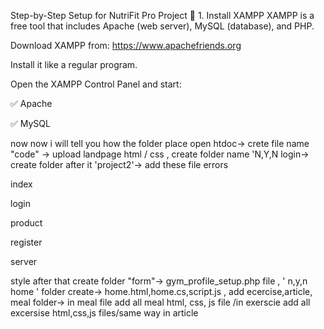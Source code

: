  Step-by-Step Setup for NutriFit Pro Project
🔧 1. Install XAMPP
XAMPP is a free tool that includes Apache (web server), MySQL (database), and PHP.

Download XAMPP from: https://www.apachefriends.org

Install it like a regular program.

Open the XAMPP Control Panel and start:

✅ Apache

✅ MySQL

now now i will tell you  how the folder place
open htdoc-> crete file name "code" -> upload landpage html / css , create folder name 'N,Y,N login->
create folder after it 'project2'-> add these file
errors

index

login

product

register

server

style
after that create folder "form"-> gym_profile_setup.php file , ' n,y,n home ' folder create-> home.html,home.cs,script.js , add ecercise,article, meal folder-> in meal file add all meal html, css, js file /in exerscie add all excersise html,css,js files/same way in article
